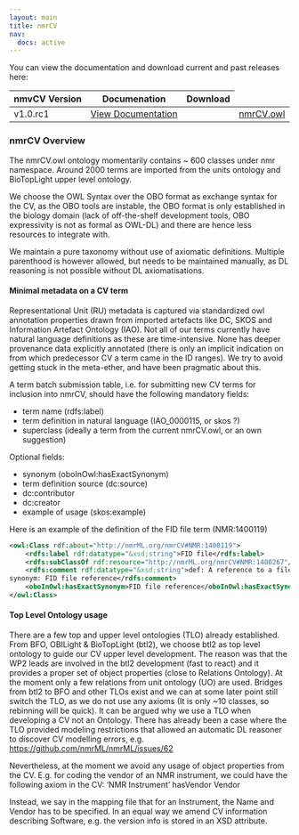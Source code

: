 ```yaml
---
layout: main
title: nmrCV
nav:
  docs: active
---
```


You can view the documentation and download current and past releases here:

<table class="table">
<thead>
<tr><th>nmvCV Version</th><th>Documenation</th><th>Download</th></tr>
</thead>
<tbody>
<tr><td>v1.0.rc1</td><td><a href="/cv/v1.0.rc1/doc" >View Documentation</a><td><td><a href="/cv/v1.0.rc1/nmrCV.owl">nmrCV.owl</a></td></tr>
</tbody>
</table>



### nmrCV Overview

The nmrCV.owl ontology momentarily contains ~ 600 classes under nmr namespace. Around 2000 terms are imported from the units ontology and BioTopLight upper level ontology.

We choose the OWL Syntax  over the OBO format  as exchange syntax for the CV, as the OBO tools are instable, the OBO format is only established in the biology domain (lack of off-the-shelf development tools, OBO expressivity is not as formal as OWL-DL) and there are hence less resources to integrate with.

We maintain a pure taxonomy without use of axiomatic definitions. Multiple parenthood is however allowed, but needs to be maintained manually, as DL reasoning is not possible without DL axiomatisations.

#### Minimal metadata on a CV term

Representational Unit (RU) metadata is captured via standardized owl annotation properties drawn from imported artefacts like DC, SKOS and Information Artefact Ontology (IAO). Not all of our terms currently have natural language definitions as these are time-intensive. None has deeper provenance data explicitly annotated (there is only an implicit indication on from which predecessor CV a term came in the ID ranges). We try to avoid getting stuck in the meta-ether, and have been pragmatic about this.

A term batch submission table, i.e. for submitting new CV terms for inclusion into nmrCV, should have the following mandatory fields:

* term name (rdfs:label)
* term definition in natural language (IAO_0000115, or skos ?)
* superclass (ideally a term from the current nmrCV.owl, or an own suggestion)

Optional fields:

* synonym (oboInOwl:hasExactSynonym)
* term definition source (dc:source)
* dc:contributor
* dc:creator
* example of usage (skos:example)

Here is an example of the definition of the FID file term (NMR:1400119)

```xml
<owl:Class rdf:about="http://nmrML.org/nmrCV#NMR:1400119">
    <rdfs:label rdf:datatype="&xsd;string">FID file</rdfs:label>
    <rdfs:subClassOf rdf:resource="http://nmrML.org/nmrCV#NMR:1400267"/>
    <rdfs:comment rdf:datatype="&xsd;string">def: A reference to a file containing the raw FID.
synonym: FID file reference</rdfs:comment>
    <oboInOwl:hasExactSynonym>FID file reference</oboInOwl:hasExactSynonym>
</owl:Class>
```

#### Top Level Ontology usage

There are a few top and upper level ontologies (TLO) already established. From BFO, OBILight &
 BioTopLight (btl2), we choose btl2  as top level ontology to guide our CV upper level development. The reason was that the WP2 leads are involved in the btl2 development (fast to react) and it provides a proper set of object properties (close to Relations Ontology). At the moment only a few relations from unit ontology (UO) are used. Bridges from btl2 to BFO and other TLOs exist and we can at some later point still switch the TLO, as we do not use any axioms (It is only ~10 classes, so rebinning will be quick). It can be argued why we use a TLO when developing a CV not an Ontology. There has already been a case where the TLO provided modeling restrictions that allowed an automatic DL reasoner to discover CV modelling errors, e.g. https://github.com/nmrML/nmrML/issues/62

Nevertheless, at the moment we avoid any usage of object properties from the CV. E.g. for coding the vendor of an NMR instrument, we could have the following axiom in the CV:  ‘NMR Instrument’ hasVendor Vendor


Instead, we say in the mapping file that for an Instrument, the Name and Vendor has to be specified. In an equal way we amend CV information describing Software, e.g. the version info is stored in an XSD attribute.


